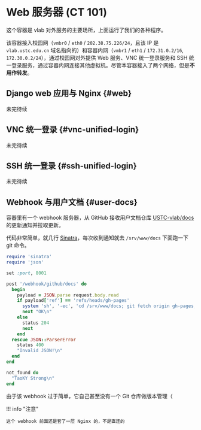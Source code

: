 # Web 服务器 (CT 101)

这个容器是 vlab 对外服务的主要场所，上面运行了我们的各种程序。

该容器接入校园网（`vmbr0` / `eth0` / `202.38.75.226/24`，且该 IP 是 `vlab.ustc.edu.cn` 域名指向的）和容器内网（`vmbr1` / `eth1` / `172.31.0.2/16`, `172.30.0.2/24`），通过校园网对外提供 Web 服务、VNC 统一登录服务和 SSH 统一登录服务，通过容器内网连接其他虚拟机。尽管本容器接入了两个网络，但是**不用作转发**。

## Django web 应用与 Nginx {#web}

未完待续

## VNC 统一登录 {#vnc-unified-login}

未完待续

## SSH 统一登录 {#ssh-unified-login}

未完待续

## Webhook 与用户文档 {#user-docs}

容器里有一个 webhook 服务器，从 GitHub 接收用户文档仓库 [USTC-vlab/docs][user-docs] 的更新通知并拉取更新。

代码非常简单，就几行 [Sinatra][sinatra]，每次收到通知就去 `/srv/www/docs` 下面跑一下 git 命令。

```ruby
require 'sinatra'
require 'json'

set :port, 8001

post '/webhook/github/docs' do
  begin
    payload = JSON.parse request.body.read
    if payload['ref'] == 'refs/heads/gh-pages'
      system 'sh', '-ec', 'cd /srv/www/docs; git fetch origin gh-pages; git reset --hard FETCH_HEAD'
      next "OK\n"
    else
      status 204
      next
    end
  rescue JSON::ParserError
    status 400
    "Invalid JSON!\n"
  end
end

not_found do
  "TaoKY Strong\n"
end
```

由于该 webhook 过于简单，它自己甚至没有一个 Git 仓库做版本管理（

!!! info "注意"

    这个 webhook 前面还是套了一层 Nginx 的，不是直连的

  [sinatra]: https://sinatrarb.com/
  [user-docs]: https://github.com/USTC-vlab/docs
